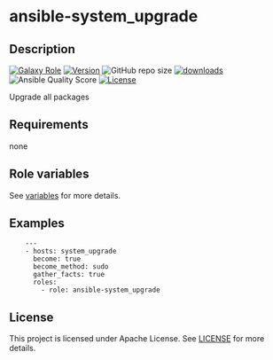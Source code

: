 # ansible-system_upgrade

## Description

[![Galaxy Role](https://img.shields.io/badge/galaxy-system_upgrade-purple?style=flat)](https://galaxy.ansible.com/lotusnoir/system_upgrade)
[![Version](https://img.shields.io/github/release/lotusnoir/ansible-system_upgrade.svg)](https://github.com/lotusnoir/ansible-system_upgrade/releases/latest)
![GitHub repo size](https://img.shields.io/github/repo-size/lotusnoir/ansible-system_upgrade?color=orange&style=flat)
[![downloads](https://img.shields.io/ansible/role/d/56931)](https://galaxy.ansible.com/lotusnoir/system_upgrade)
![Ansible Quality Score](https://img.shields.io/ansible/quality/56931)
[![License](https://img.shields.io/badge/license-Apache--2.0-brightgreen?style=flat)](https://opensource.org/licenses/Apache-2.0)

Upgrade all packages

## Requirements

none

## Role variables

See [variables](/defaults/main.yml) for more details.

## Examples

        ---
        - hosts: system_upgrade
          become: true
          become_method: sudo
          gather_facts: true
          roles:
            - role: ansible-system_upgrade


## License

This project is licensed under Apache License. See [LICENSE](/LICENSE) for more details.

